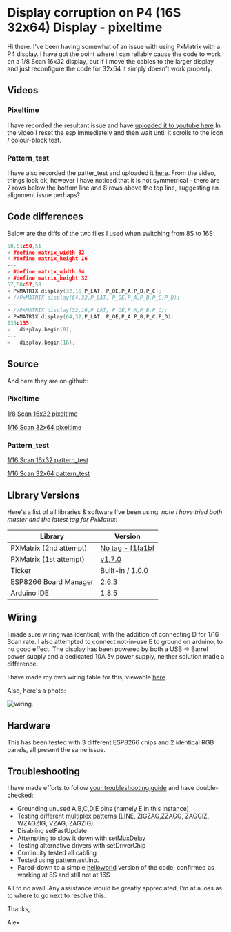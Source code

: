 # Display corruption on P4 (16S 32x64) Display - pixeltime

Hi there. I've been having somewhat of an issue with using PxMatrix with a P4 display. I have got the point where I can reliably cause the code to work on a 1/8 Scan 16x32 display, but if I move the cables to the larger display and just reconfigure the code for 32x64 it simply doesn't work properly.

## Videos

### Pixeltime

I have recorded the resultant issue and have [uploaded it to youtube here](https://www.youtube.com/watch?v=kKVjqLSDeao).In the video I reset the esp immediately and then wait until it scrolls to the icon / colour-block test.

### Pattern_test

I have also recorded the patter_test and uploaded it [here](https://www.youtube.com/watch?v=oXgAmYN9Rmg). From the video, things look ok, however I have noticed that it is not symmetrical - there are 7 rows below the bottom line and 8 rows above the top line, suggesting an alignment issue perhaps?

## Code differences

Below are the diffs of the two files I used when switching from 8S to 16S:

```C++
50,51c50,51
< #define matrix_width 32
< #define matrix_height 16
---
> #define matrix_width 64
> #define matrix_height 32
57,58c57,58
< PxMATRIX display(32,16,P_LAT, P_OE,P_A,P_B,P_C);
< //PxMATRIX display(64,32,P_LAT, P_OE,P_A,P_B,P_C,P_D);
---
> //PxMATRIX display(32,16,P_LAT, P_OE,P_A,P_B,P_C);
> PxMATRIX display(64,32,P_LAT, P_OE,P_A,P_B,P_C,P_D);
135c135
<   display.begin(8);
---
>   display.begin(16);
```

## Source

And here they are on github:

### Pixeltime
[1/8 Scan 16x32 pixeltime](https://github.com/alexberry/trainboard/blob/master/examples/pixeltime-32x64/pixeltime-32x64.ino)

[1/16 Scan 32x64 pixeltime](https://github.com/alexberry/trainboard/blob/master/examples/pixeltime-32x64/pixeltime-32x64.ino)

### Pattern_test
[1/16 Scan 16x32 pattern_test](https://github.com/alexberry/trainboard/blob/master/examples/pattern_test-16x32/pattern_test-16x32.ino)

[1/16 Scan 32x64 pattern_test](https://github.com/alexberry/trainboard/blob/master/examples/pattern_test-32x64/pattern_test-32x64.ino)

## Library Versions

Here's a list of all libraries & software I've been using, _note I have tried both master and the latest tag for PxMatrix_:

Library | Version
--- | ---
PXMatrix (2nd attempt)| [No tag - f1fa1bf](https://github.com/2dom/PxMatrix/commit/f1fa1bfce4ccf04c6a086f48208e602e0d4a01e4)
PXMatrix (1st attempt) | [v1.7.0](https://github.com/2dom/PxMatrix/tree/v1.7.0)
Ticker | Built-in / 1.0.0
ESP8266 Board Manager | [2.6.3](https://github.com/esp8266/Arduino/releases/tag/2.6.3)
Arduino IDE | 1.8.5

## Wiring

I made sure wiring was identical, with the addition of connecting D for 1/16 Scan rate. I also attempted to connect not-in-use E to ground on arduino, to no good effect. The display has been powered by both a USB -> Barrel power supply and a dedicated 10A 5v power supply, neither solution made a difference.

I have made my own wiring table for this, viewable [here](https://github.com/alexberry/trainboard#wiring-guide)

Also, here's a photo:

![wiring](https://raw.githubusercontent.com/alexberry/trainboard/master/bugreport/image/wiring.jpg).

## Hardware

This has been tested with 3 different ESP8266 chips and 2 identical RGB panels, all present the same issue.

## Troubleshooting

I have made efforts to follow [your troubleshooting guide](https://github.com/2dom/PxMatrix#troubleshooting) and have double-checked:

* Grounding unused A,B,C,D,E pins (namely E in this instance)
* Testing different multiplex patterns (LINE, ZIGZAG,ZZAGG, ZAGGIZ, WZAGZIG, VZAG, ZAGZIG)
* Disabling setFastUpdate
* Attempting to slow it down with setMuxDelay
* Testing alternative drivers with setDriverChip
* Continuity tested all cabling
* Tested using patterntest.ino.
* Pared-down to a simple [helloworld](https://github.com/alexberry/trainboard/blob/master/examples/helloworld-32x64/helloworld-32x64.ino) version of the code, confirmed as working at 8S and still not at 16S

All to no avail. Any assistance would be greatly appreciated, I'm at a loss as to where to go next to resolve this.

Thanks,

Alex
